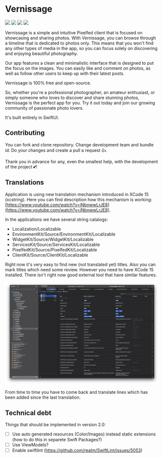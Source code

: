 # Vernissage

<img src="Resources/01.png" width="200" > <img src="Resources/04.png" width="200" > <img src="Resources/05.png" width="200" > <img src="Resources/06.png" width="200" >

Vernissage is a simple and intuitive Pixelfed client that is focused on showcasing and sharing photos.
With Vernissage, you can browse through a timeline that is dedicated to photos only.
This means that you won't find any other types of media in the app, so you can focus solely on discovering and enjoying beautiful photography.

Our app features a clean and minimalistic interface that is designed to put the focus on the images.
You can easily like and comment on photos, as well as follow other users to keep up with their latest posts.

Vernissage is 100% free and open-source.

So, whether you're a professional photographer, an amateur enthusiast, or simply someone who loves to discover and share stunning photos,
Vernissage is the perfect app for you. Try it out today and join our growing community of passionate photo lovers.

It's built entirely in SwiftUI.

## Contributing

You can fork and clone repository. Change development team and bundle id. Do your changes and create a pull a request 👍.

Thank you in advance for any, even the smallest help, with the development of the project 💕!

## Translations

Application is using new translation mechanism introduced in XCode 15 (xcstring). Here you can find description how this mechanism is working: [https://www.youtube.com/watch?v=jNbnwwLrJE8](https://www.youtube.com/watch?v=jNbnwwLrJE8).

In the applications we have several string catalogs:
 - Localization/Localizable
 - EnvironmentKit/Source/EnvironmentKit/Localizable
 - WidgetKit/Source/WidgetKit/Localizable
 - ServicesKit/Source/ServicesKit/Localizable
 - PixelfedKit/Source/PixelfedKit/Localizable
 - ClientKit/Source/ClientKit/Localizable

Right now it's very easy to find new (not translated yet) titles. Also you can mark titles which need some review.
However you need to have XCode 15 installed. There isn't right now good external tool that have similar features.

![translations](Resources/translations.png) 

From time to time you have to come back and translate lines which has been added since the last translation. 

## Technical debt

Things that should be implemented in version 2.0:

 - [ ] Use auto generated resources (Color/Images) instead static extensions (how to do this in separete Swift Packages?)
 - [ ] Use ViewModels?
 - [ ] Enable swiftlint (https://github.com/realm/SwiftLint/issues/5053)
